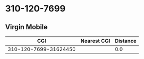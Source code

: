 # 310-120-7699
## Virgin Mobile


| CGI | Nearest CGI | Distance |
|-----|-------------|----------|
| 310-120-7699-31624450 |  | 0.0 |
